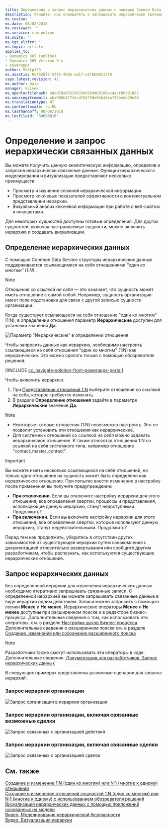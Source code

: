 ```yaml
---
title: Определение и запрос иерархических данных с помощью Common Data Service for Apps | Документы Майкрософт
description: Узнайте, как определять и запрашивать иерархически связанные данные
ms.custom: ''
ms.date: 06/02/2018
ms.reviewer: ''
ms.service: crm-online
ms.suite: ''
ms.tgt_pltfrm: ''
ms.topic: article
applies_to:
- Dynamics 365 (online)
- Dynamics 365 Version 9.x
- powerapps
author: Mattp123
ms.assetid: 0cf62817-5ff5-40bb-ad17-e1f6b0921720
caps.latest.revision: 42
ms.author: matp
manager: kvivek
ms.openlocfilehash: 4dad7da635156350d104d68108ac4acfbb991862
ms.sourcegitcommit: aba996b1773ecdf62758e06b34eaf57bede29e08
ms.translationtype: HT
ms.contentlocale: ru-RU
ms.lasthandoff: 08/08/2018
ms.locfileid: "39698816"
---
```

# <a name="define-and-query-hierarchically-related-data"></a>Определение и запрос иерархически связанных данных

Вы можете получить ценную аналитическую информацию, определив и запросив иерархически связанные данные. Функции иерархического моделирования и визуализации предоставляют несколько преимуществ:  
  
- Просмотр и изучение сложной иерархической информации.  
- Просмотр ключевых показателей эффективности в контекстуальном представлении иерархии.  
- Визуальный анализ ключевой информации при работе с веб-сайтом и планшетами.  
  
Для некоторых сущностей доступны готовые определения. Для других сущностей, включая настраиваемые сущности, можно включить иерархию и создавать визуализации. 

## <a name="define-hierarchical-data"></a>Определение иерархических данных

С помощью Common Data Service структуры иерархических данных поддерживаются ссылающимися на себя отношениями *"один ко многим" (1:N)* . 

> [!NOTE]
> *Отношения со ссылкой на себя* — это означает, что сущность может иметь отношение с самой собой. Например, сущность организации имеет поле подстановки для связи с другой записью сущности организации.

Когда существует ссылающееся на себя отношение "один ко многим" (1:N), в определении отношения параметр **Иерархические** доступен для установки значения **Да**.

![Параметр "Иерархические" в определении отношения](media/self-referential-relationship-car-solution-explorer.png)

Чтобы запросить данные как иерархию, необходимо настроить ссылающиеся на себя отношения "один ко многим" (1:N) как иерархические. Это можно сделать только с помощью обозревателя решений.

[!INCLUDE [cc_navigate-solution-from-powerapps-portal](../../includes/cc_navigate-solution-from-powerapps-portal.md)]

Чтобы включить иерархию:  
  
1. При [Представлении отношений 1:N](create-edit-1n-relationships-solution-explorer.md#view-entity-relationships) выберите отношение со ссылкой на себя, которое требуется изменить.
2. В разделе **Определение отношения** задайте в параметре **Иерархические** значение **Да**.  
  
> [!NOTE]
> - Некоторые готовые отношения (1:N) невозможно настроить. Это не позволит установить эти отношения как иерархические.  
> - Для системных отношений со ссылкой на себя можно задавать иерархическое отношение. К таким относятся отношения 1:N со ссылкой на себя системного типа, например отношение "contact_master_contact".  

> [!IMPORTANT]
> Вы можете иметь несколько ссылающихся на себя отношений, но только одно отношение на сущность может быть определено как иерархическое отношение. При попытке внести изменение в настройку после применения вы получите предупреждение:
>
> - **При отключении.** Если вы отключите настройку иерархии для этого отношения, все определения свертки, процессы и представления, использующие данную иерархию, станут недоступными. Продолжить? 
> - **При включении.** Если вы включите настройку иерархии для этого отношения, все определения свертки, которые используют данную иерархию, станут недействительными. Продолжить?
>
> Перед тем как продолжить, убедитесь в отсутствии других зависимостей от существующей иерархии путем ознакомления с документацией относительно развертывания или сообщите другим разработчикам, чтобы распознать, как используются существующие иерархические отношения.

<a name="BKMK_Querydata"></a> 
  
## <a name="query-hierarchical-data"></a>Запрос иерархических данных  

Без определенной иерархии для извлечения иерархических данных необходимо итеративно запрашивать связанные записи. С определенной иерархией вы можете запрашивать связанные данные в виде иерархии одним действием. Записи можно запросить с помощью логики **Менее** и **Не менее**. Иерархические операторы **Менее** и **Не менее** доступны при расширенном поиске и в редакторе бизнес-процесса. Дополнительные сведения о том, как использовать эти операторы, см. в разделе [Настройка шагов бизнес-процесса](/flow/configure-workflow-steps#setting-conditions-for-workflow-actions). Дополнительные сведения о расширенном поиске см. в разделе [Создание, изменение или сохранение расширенного поиска](https://docs.microsoft.com/dynamics365/customer-engagement/basics/save-advanced-find-search)  

> [!NOTE]
> Разработчики также смогут использовать эти операторы в коде. Дополнительные сведения: [Документация для разработчиков. Запрос иерархических данных](/dynamics365/customer-engagement/developer/org-service/query-hierarchical-data)
  
В следующих примерах представлены различные сценарии для запроса иерархий:  
  
### <a name="query-account-hierarchy"></a>Запрос иерархии организации  
  
![Запрос организации в иерархии организации](media/query-accounts.png)  
  
### <a name="query-account-hierarchy-including-related-activities"></a>Запрос иерархии организации, включая связанные возможные сделки  
  
![Запрос связанных с организацией действий](media/query-account-related-activities.png)  
  
###  <a name="query-account-hierarchy-including-related-opportunities"></a>Запрос иерархии организации, включая связанные сделки  
  
![Запрос связанных с организацией сделок](media/query-account-related-opportunities.png)  
  
## <a name="see-also"></a>См. также 
[Создание и изменение 1:N (один ко многим) или N:1 (многие к одному) отношений](create-edit-1n-relationships.md)<br />
[Создание и изменение отношений сущностей 1:N (один ко многим) или N:1 (многие к одному) с использованием обозревателя решений](create-edit-1n-relationships-solution-explorer.md)<br />
[Визуализация иерархических данных с помощью приложений основанных на модели](visualize-hierarchical-data.md)<br />
[Видео. Моделирование иерархической безопасности](http://www.youtube.com/watch?v=kx5So32DrCo&index=10&list=PLC3591A8FE4ADBE07)<br />
[Видео. Визуализация иерархии](http://www.youtube.com/watch?v=_dGBE6icLNw&index=9&list=PLC3591A8FE4ADBE07)
